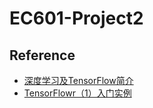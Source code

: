 # EC601-Project2
## Reference
- [深度学习及TensorFlow简介](http://www.infoq.com/cn/articles/introduction-of-tensorflow-part01)
- [TensorFlowr（1）入门实例](http://www.jeyzhang.com/tensorflow-learning-notes.html)
